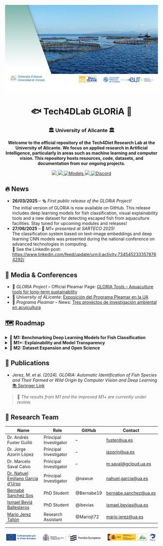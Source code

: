 <p align="center">
  <img src="./images/LogoGLORiA.jpg" alt="Banner UA" width="1000"/>
</p>
<h1 align="center">🐟 Tech4DLab GLORiA 🎣</h1>
<h3 align="center">🏛️ University of Alicante 🏛️</h3>

<p align="center">
  <strong>
    Welcome to the official repository of the Tech4Diet Research Lab at the University of Alicante.  
    We focus on applied research in Artificial Intelligence, particularly in areas such as machine learning and computer vision.  
    This repository hosts resources, code, datasets, and documentation from our ongoing projects.
  </strong>
</p>

<p align="center">
  <a href="https://www.programapleamar.es/proyectos/gloria-tools-global-change-resilience-aquaculture-tools-long-term-sustainability">
   <img src="https://img.shields.io/badge/🌐 Official_Site-6f42c1?style=for-the-badge&logo=google-chrome&logoColor=white"/>
  </a>
  <a href="https://zenodo.org/records/7082807">
    <img src="https://img.shields.io/badge/🎣 GLORiA_Dataset-green?style=for-the-badge"/>
  </a>
  <a href="https://huggingface.co/Tech4D">
    <img src="https://img.shields.io/badge/🧠 Models-orange?style=for-the-badge" alt="Models"/>
  </a>
  <a href="https://github.com/Tech4Lab">
    <img src="https://img.shields.io/badge/💻 GitHub-gray?style=for-the-badge&logo=github"/>
  </a>
  <a href="https://discord.gg/T7j6eSkb4X">
    <img src="https://img.shields.io/badge/💬 Discord-7289DA?style=for-the-badge&logo=discord&logoColor=white" alt="Discord"/>
  </a>
</p>

## 🔥 News

- **26/03/2025** – 🗞️ *First public release of the GLORiA Project!*  
  The initial version of GLORiA is now available on GitHub. This release includes deep learning models for fish classification, visual explainability tools and a new dataset for detecting escaped fish from aquaculture facilities. Stay tuned for upcoming modules and releases!
- **27/06/2025** – 🎤 *M1+ presented at SARTECO 2025!*  
  The classification system based on text–image embeddings and deep learning CNN models was presented during the national conference on advanced technologies in computing.  
  🔗 See the LinkedIn post: https://www.linkedin.com/feed/update/urn:li:activity:7345452333578764292/

## 🎥 Media & Conferences

- 📰 *GLORIA Project* – Official Pleamar Page: [GLORIA Tools – Aquaculture tools for long-term sustainability](https://www.programapleamar.es/proyectos/gloria-tools-global-change-resilience-aquaculture-tools-long-term-sustainability)
- 📰 *University of ALicante*: [Exposición del Programa Pleamar en la UA](https://web.ua.es/es/actualidad-universitaria/2024/octubre2024/1-6/la-fundacion-biodiversidad-inaugura-una-nueva-itinerancia-de-la-exposicion-del-programa-pleamar-en-la-universidad-de-alicante.html)
- 📰 *Programa Pleamar* – News: [Tres proyectos de investigación ambiental en acuicultura](https://www.programapleamar.es/actualidad/noticias/seleccionamos-tres-proyectos-de-investigacion-ambiental-en-acuicultura-recursos)

## 🗺️ Roadmap

<details>
<summary>📘 <strong>M1: Benchmarking Deep Learning Models for Fish Classification</strong></summary>
  
- [x] Image segmentation and enhancement of the dataset  
- [x] Loss function design and augmentation strategies for class imbalance  
- [x] Fine-tuning of baseline CNN models  
- [x] Fine-tuning of baseline Vision Transformer (ViT) models  
- [x] CLIP-based zero-shot and prompt-driven classification  
- [x] Comparative analysis of model performance across approaches  
    - 🔗 **Related repository**: [[TFG 3 Class Classification](https://github.com/Tech4DLab/M1-/tree/main)]  

- [x] 🔗 **Related repository**: [[GLORiA-M1 Classification Benchmark](https://github.com/Tech4DLab/M1-/tree/main)]  

</details>

<details>
<summary>📗 <strong>M1+: Explainability and Model Transparency</strong></summary>

- [x] Prompt refinement to enhance model interpretability  
- [x] Extraction of key visual features used by the models  
- [x] Integration of interpretability techniques (e.g., Grad-ECLIP, t-SNE, manual feature manipulation)  
- [x] Comparison between model-derived features and expert annotations  
- [x] Application of explainability pipeline to escaped fish detection scenarios  
- [] 🔗 **Related repository**: [[GLORiA-M1+ Explainability (Pending update)](https://github.com/Tech4DLab/M1-/tree/main)] 
</details>

<details>
<summary>📕 <strong>M2: Dataset Expansion and Open Science</strong></summary>

- [x] Inclusion of new high-quality laboratory images  
- [ ] Expansion of the dataset to include more complex, non-optimal conditions  
- [ ] Annotation and curation of edge cases and challenging specimens  
- [ ] Release of a public version of the extended dataset with full documentation  

</details>

## 📄 Publications

- Jerez, M. et al. (2024). *GLORiA: Automatic Identification of Fish Species and Their Farmed or Wild Origin by Computer Vision and Deep Learning*  
  [📚 Springer Link](https://link.springer.com/chapter/10.1007/978-3-031-77571-0_75)

> 📌 *The results from M1 and the improved M1+ are currently under review.*

## 👥 Research Team

| Name | Role | GitHub | Contact |
|------|------|--------|---------|
| Dr. Andrés Fuster Guilló | Principal Investigator | – | fuster@ua.es |
| Dr. Jorge Azorín López | Principal Investigator | – | jazorin@ua.es |
| Dr. Marcelo Saval Calvo | Principal Investigator | – | m.saval@gcloud.ua.es |
| [Dr. Nahuel Emiliano Garcia d'Urso](https://github.com/nawue) | Principal Investigator | @nawue | nahuel.garcia@ua.es |
| [Bernabé Sanchez Sos](https://github.com/Bernabe19) | PhD Student | @Bernabe19 | bernabe.sanchez@ua.es |
| [Ismael Beviá Ballesteros](https://github.com/ibevias) | PhD Student | @ibevias | ismael.bevias@ua.es |
| [Mario Jerez Tallón](https://github.com/Mariojt72) | Research Assistant | @Mariojt72 | mario.jerez@ua.es |

---

<!-- Logos centered -->
<p align="center">
  <img src="./images/logos.png" width="900"/>
</p>
